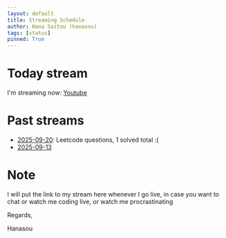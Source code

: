 ```yaml
---
layout: default
title: Streaming Schedule
author: Hana Saitou (hanasou)
tags: [status]
pinned: True
---
```


# Today stream
I'm streaming now: [Youtube](https://youtube.com/live/E0JB1fUApNY?feature=share)

# Past streams
* [2025-09-20](https://www.youtube.com/live/E0JB1fUApNY): Leetcode questions, 1 solved total :(
* [2025-09-13](https://youtube.com/live/udeVzD1c_SM?feature=share)



# Note
I will put the link to my stream here whenever I go live, in case you want to chat
or watch me coding live, or watch me procrastinating


Regards,

Hanasou
